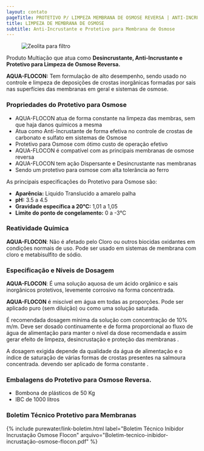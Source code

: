 ```yaml
---
layout: contato
pageTitle: PROTETIVO P/ LIMPEZA MEMBRANA DE OSMOSE REVERSA | ANTI-INCRUSTANTE OSMOSE |PUREWATER EFLUENTES
title: LIMPEZA DE MEMBRANA DE OSMOSE
subtitle: Anti-Incrustante e Protetivo para Membrana de Osmose
---
```

<figure class="figure">
  <img src="../../website/images/zeolita_para_filtro_de_agua.jpg" class="figure-img img-fluid rounded" alt="Zeolita para filtro" style="max-width: 100%;">
</figure>


Produto Multiação que atua como **Desincrustante, Anti-Incrustante e Protetivo para Limpeza de Osmose Reversa.**

**AQUA-FLOCON:**  Tem formulação de alto desempenho, sendo usado no controle e limpeza de deposições de crostas inorgânicas formadas por sais nas superfícies das membranas em geral e sistemas de osmose. 

### Propriedades do Protetivo para Osmose

>
- AQUA-FLOCON atua de forma constante na limpeza das membras, sem que haja danos químicos a mesma
- Atua como Anti-Incrustante de forma efetiva no controle de crostas de carbonato e sulfato em sistemas de Osmose
- Protetivo para Osmose com ótimo custo de operação efetivo
- AQUA-FLOCON é compatível com as principais membranas de osmose reversa
- AQUA-FLOCON tem ação Dispersante e Desincrustante nas membranas
- Sendo um protetivo para osmose com alta tolerância ao ferro
>

As principais especificações do Protetivo para Osmose são: 

- **Aparência:** Liquido Translucido a amarelo palha 
- **pH:** 3.5 a 4.5 
- **Gravidade específica a 20°C:** 1,01 a 1,05 
- **Limite do ponto de congelamento:** 0 a -3°C


### Reatividade Química

**AQUA-FLOCON**: Não é afetado pelo Cloro ou outros biocidas oxidantes em condições normais de uso. Pode ser usado em sistemas de membrana com cloro e metabisulfito de sódio.

### Especificação e Níveis de Dosagem

**AQUA-FLOCON**: É uma solução aquosa de um ácido orgânico e sais inorgânicos protetivos, levemente corrosivo na forma concentrada. 

**AQUA-FLOCON** é miscível em água em todas as proporções. Pode ser aplicado puro (sem diluição) ou como uma solução saturada. 

É recomendada dosagem mínima da solução com concentração de 10% m/m. 
Deve ser dosado continuamente e de forma proporcional ao fluxo de água de alimentação para manter o nível da dose recomendada e assim gerar efeito de limpeza, desincrustação e proteção das membranas . 

A dosagem exigida depende da qualidade da água de alimentação e o índice de saturação de várias formas de crostas presentes na salmoura concentrada. devendo ser aplicado de forma constante .

### Embalagens do Protetivo para Osmose Reversa.

- Bombona de plásticos de 50 Kg 
- IBC de 1000 litros

### Boletim Técnico Protetivo para Membranas

{% include purewater/link-boletim.html 
   label="Boletim Técnico Inibidor Incrustação Osmose Flocon" 
   arquivo="Boletim-tecnico-inibidor-incrustação-osmose-flocon.pdf" %}
   
   
   
   
